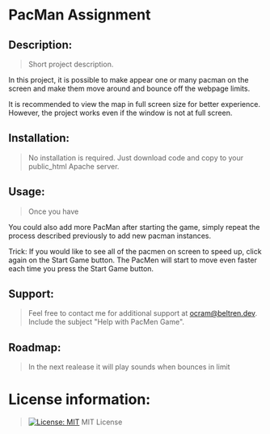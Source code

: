 # PacMan Assignment

## Description: 
> Short project description. 

In this project, it is possible to make appear one or many pacman on the screen and make them move around and bounce off the webpage limits.

It is recommended to view the map in full screen size for better experience. However, the project works even if the window is not at full screen.

## Installation: 
> No installation is required. Just download code and copy to your public_html Apache server. 

## Usage: 
> Once you have

You could also add more PacMan after starting the game, simply repeat the process described previously to add new pacman instances.

Trick: If you would like to see all of the pacmen on screen to speed up, click again on the Start Game button. The PacMen will start to move even faster each time you press the Start Game button.

## Support: 
> Feel free to contact me for additional support at ocram@beltren.dev. Include the subject "Help with PacMen Game".

## Roadmap: 
> In the next realease it will play sounds when bounces in limit

# License information: 
> [![License: MIT](https://img.shields.io/badge/License-MIT-yellow.svg)](https://opensource.org/licenses/MIT) MIT License
